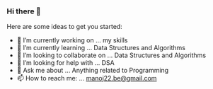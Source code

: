 ### Hi there 👋

Here are some ideas to get you started:

- 🔭 I’m currently working on ... my skills 
- 🌱 I’m currently learning ...  Data Structures and Algorithms
- 👯 I’m looking to collaborate on ... Data Structures and Algorithms
- 🤔 I’m looking for help with ... DSA
- 💬 Ask me about ... Anything related to Programming 
- 📫 How to reach me: ... manoj22.be@gmail.com

